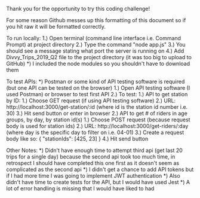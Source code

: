 Thank you for the opportunity to try this coding challenge!

For some reason Github messes up this formatting of this document so if you hit raw it will be formatted correctly.

To run locally:
1.) Open terminal (command line interface i.e. Command Prompt) at project directory
2.) Type the command "node app.js"
3.) You should see a message stating what port the server is running on
4.) Add Divvy_Trips_2019_Q2 file to the project directory (it was too big to upload to GitHub)
*) I included the node modules so you shouldn't have to download them

To test APIs:
*) Postman or some kind of API testing software is required (but one API can be tested on the browser)
1.) Open API testing software (I used Postman) or browser to test first API
2.) To test:
    1.) API to get station by ID: 
        1.) Choose GET request (if using API testing software)
        2.) URL: http://localhost:3000/get-station/:id (where id is the station id number i.e. 30)
        3.) Hit send button or enter in browser
    2.) API to get # of riders in age groups, by day, by station id(s)
        1.) Choose POST request (because request body is used for station ids)
        2.) URL: http://localhost:3000/get-riders/:day (where day is the specific day to filter on i.e. 04-01)
        3.) Create a request body like so: { "stationIds": [425, 23] }
        4.) Hit send button

Other Notes:
*) Didn't have enough time to attempt third api (get last 20 trips for a single day) because the second api took too much time, in retrospect I should have completed this one   first as it doesn't seem as complicated as the second api
*) I didn't get a chance to add API tokens but if I had more time I was going to implement JWT authentication
*) Also didn't have time to create tests for the API, but I would have used Jest
*) A lot of error handling is missing that I would have liked to had
